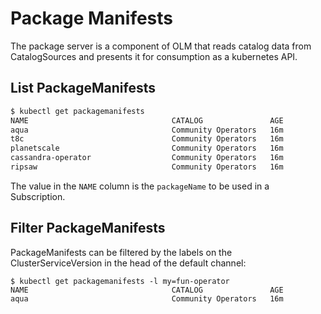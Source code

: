 # Package Manifests

The package server is a component of OLM that reads catalog data from CatalogSources and presents it for consumption as a kubernetes API.

## List PackageManifests

```sh
$ kubectl get packagemanifests
NAME                                CATALOG               AGE
aqua                                Community Operators   16m
t8c                                 Community Operators   16m
planetscale                         Community Operators   16m
cassandra-operator                  Community Operators   16m
ripsaw                              Community Operators   16m
```

The value in the `NAME` column is the `packageName` to be used in a Subscription.

## Filter PackageManifests

PackageManifests can be filtered by the labels on the ClusterServiceVersion in the head of the default channel:

```
$ kubectl get packagemanifests -l my=fun-operator
NAME                                CATALOG               AGE
aqua                                Community Operators   16m
```
